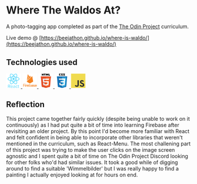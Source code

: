 # Where The Waldos At?

A photo-tagging app completed as part of the [The Odin Project](https://www.theodinproject.com/paths/full-stack-javascript/courses/javascript/lessons/where-s-waldo-a-photo-tagging-app) curriculum.

Live demo @ [https://beejathon.github.io/where-is-waldo/](https://beejathon.github.io/where-is-waldo/)

## Technologies used

<p align="left"> 
<a href="https://reactjs.org/" target="_blank"> <img src="https://raw.githubusercontent.com/devicons/devicon/master/icons/react/react-original-wordmark.svg" alt="react" width="40" height="40"/> </a>
<a href="https://firebase.google.com/" target="_blank"> <img src="https://raw.githubusercontent.com/devicons/devicon/master/icons/firebase/firebase-plain-wordmark.svg" alt="firebase" width="40" height="40"/> </a>
<a href="https://www.w3.org/html/" target="_blank"> <img src="https://raw.githubusercontent.com/devicons/devicon/master/icons/html5/html5-original-wordmark.svg" alt="html5" width="40" height="40"/> </a> 
<a href="https://www.w3schools.com/css/" target="_blank"> <img src="https://raw.githubusercontent.com/devicons/devicon/master/icons/css3/css3-original-wordmark.svg" alt="css3" width="40" height="40"/> </a>
<a href="https://developer.mozilla.org/en-US/docs/Web/JavaScript" target="_blank"> <img src="https://raw.githubusercontent.com/devicons/devicon/master/icons/javascript/javascript-original.svg" alt="javascript" width="40" height="40"/> </a>
</p>

## Reflection

This project came together fairly quickly (despite being unable to work on it continuously) as I had put quite a bit of time into learning Firebase after revisiting an older project. By this point I'd become more familiar with React and felt confident in being able to incorporate other libraries that weren't mentioned in the curriculum, such as React-Menu. The most challening part of this project was trying to make the user clicks on the image screen agnostic and I spent quite a bit of time on The Odin Project Discord looking for other folks who'd had similar issues. It took a good while of digging around to find a suitable 'Wimmelbilder' but I was really happy to find a painting I actually enjoyed looking at for hours on end.